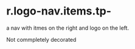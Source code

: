 # r.logo-nav.items.tp-

a nav with itmes on the right and logo on the left. 

Not commpletely decorated
